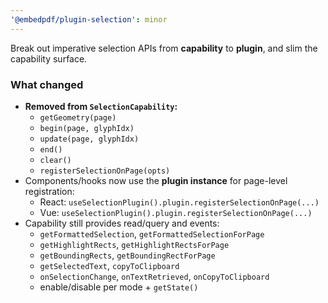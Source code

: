 ```yaml
---
'@embedpdf/plugin-selection': minor
---
```


Break out imperative selection APIs from **capability** to **plugin**, and slim the capability surface.

### What changed

- **Removed from `SelectionCapability`:**
  - `getGeometry(page)`
  - `begin(page, glyphIdx)`
  - `update(page, glyphIdx)`
  - `end()`
  - `clear()`
  - `registerSelectionOnPage(opts)`
- Components/hooks now use the **plugin instance** for page-level registration:
  - React: `useSelectionPlugin().plugin.registerSelectionOnPage(...)`
  - Vue: `useSelectionPlugin().plugin.registerSelectionOnPage(...)`
- Capability still provides read/query and events:
  - `getFormattedSelection`, `getFormattedSelectionForPage`
  - `getHighlightRects`, `getHighlightRectsForPage`
  - `getBoundingRects`, `getBoundingRectForPage`
  - `getSelectedText`, `copyToClipboard`
  - `onSelectionChange`, `onTextRetrieved`, `onCopyToClipboard`
  - enable/disable per mode + `getState()`
